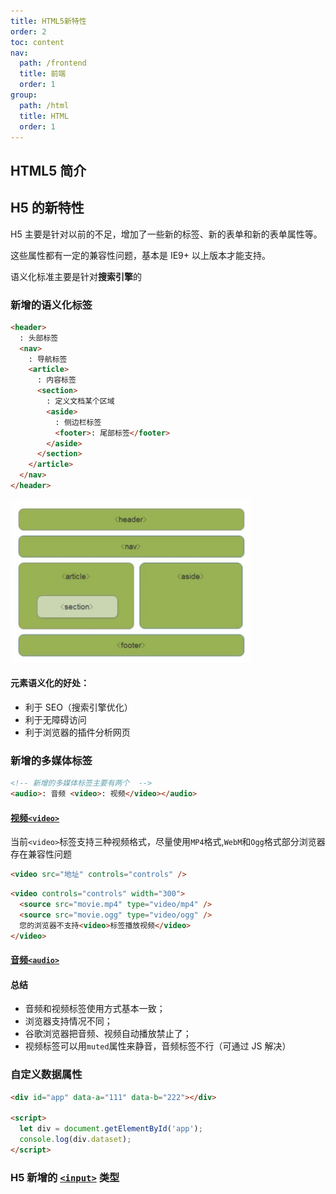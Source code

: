 ```yaml
---
title: HTML5新特性
order: 2
toc: content
nav:
  path: /frontend
  title: 前端
  order: 1
group:
  path: /html
  title: HTML
  order: 1
---
```


## HTML5 简介

## H5 的新特性

H5 主要是针对以前的不足，增加了一些新的标签、新的表单和新的表单属性等。

这些属性都有一定的兼容性问题，基本是 IE9+ 以上版本才能支持。

<Alert>语义化标准主要是针对**搜索引擎**的</Alert>

### 新增的语义化标签

```html
<header>
  : 头部标签
  <nav>
    : 导航标签
    <article>
      : 内容标签
      <section>
        : 定义文档某个区域
        <aside>
          : 侧边栏标签
          <footer>: 尾部标签</footer>
        </aside>
      </section>
    </article>
  </nav>
</header>
```

<img src="./assets/H5语义化标签.png" />

#### 元素语义化的好处：

- 利于 SEO（搜索引擎优化）
- 利于无障碍访问
- 利于浏览器的插件分析网页

### 新增的多媒体标签

```html
<!-- 新增的多媒体标签主要有两个  -->
<audio>: 音频 <video>: 视频</video></audio>
```

#### [视频`<video>`](https://developer.mozilla.org/zh-CN/docs/Web/HTML/Element/video)

<!-- <Alert> </Alert> -->

当前`<video>`标签支持三种视频格式，尽量使用`MP4`格式,`WebM`和`Ogg`格式部分浏览器存在兼容性问题

```html
<video src="地址" controls="controls" />
```

```html
<video controls="controls" width="300">
  <source src="movie.mp4" type="video/mp4" />
  <source src="movie.ogg" type="video/ogg" />
  您的浏览器不支持<video>标签播放视频</video>
</video>
```

#### [音频`<audio>`](https://developer.mozilla.org/zh-CN/docs/Web/HTML/Element/audio)

#### 总结

- 音频和视频标签使用方式基本一致；
- 浏览器支持情况不同；
- 谷歌浏览器把音频、视频自动播放禁止了；
- 视频标签可以用`muted`属性来静音，音频标签不行（可通过 JS 解决）

### 自定义数据属性

```html
<div id="app" data-a="111" data-b="222"></div>

<script>
  let div = document.getElementById('app');
  console.log(div.dataset);
</script>
```

### H5 新增的 [`<input>`](https://developer.mozilla.org/zh-CN/docs/Web/HTML/Element/input#input_types) 类型
